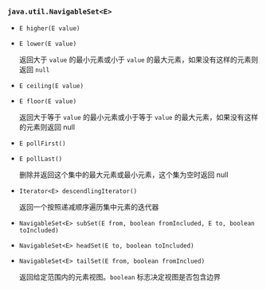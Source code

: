 ### `java.util.NavigableSet<E>`

* `E higher(E value)`

* `E lower(E value)`

  返回大于 `value` 的最小元素或小于 `value` 的最大元素，如果没有这样的元素则返回 `null`

* `E ceiling(E value)`

* `E floor(E value)`

  返回大于等于 `value` 的最小元素或小于等于 `value` 的最大元素，如果没有这样的元素则返回 null

* `E pollFirst()`

* `E pollLast()`

  删除并返回这个集中的最大元素或最小元素，这个集为空时返回 null

* `Iterator<E> descendlingIterator()`

  返回一个按照递减顺序遍历集中元素的迭代器

* `NavigableSet<E> subSet(E from, boolean fromIncluded, E to, boolean toIncluded)`

* `NavigableSet<E> headSet(E to, boolean toIncluded)`

* `NavigableSet<E> tailSet(E from, boolean fromInclued)`

  返回给定范围内的元素视图。`boolean` 标志决定视图是否包含边界